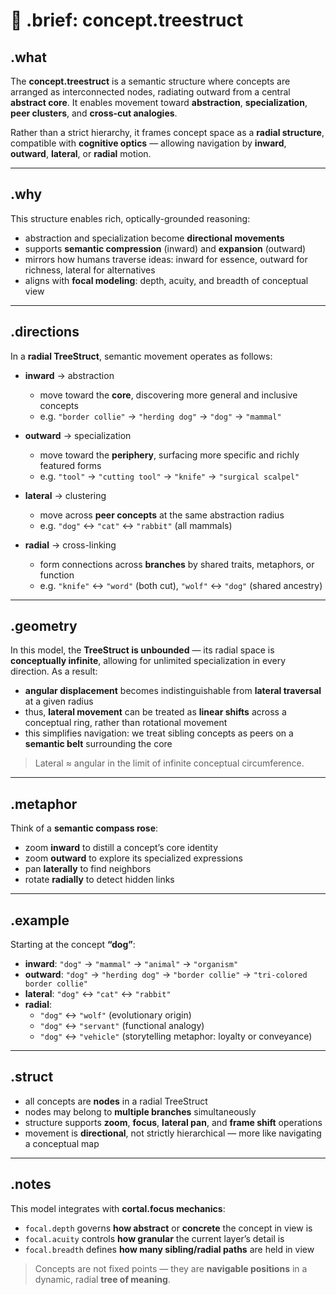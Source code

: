# 🌳 .brief: concept.treestruct

## .what
The **concept.treestruct** is a semantic structure where concepts are arranged as interconnected nodes, radiating outward from a central **abstract core**. It enables movement toward **abstraction**, **specialization**, **peer clusters**, and **cross-cut analogies**.

Rather than a strict hierarchy, it frames concept space as a **radial structure**, compatible with **cognitive optics** — allowing navigation by **inward**, **outward**, **lateral**, or **radial** motion.

---

## .why
This structure enables rich, optically-grounded reasoning:

- abstraction and specialization become **directional movements**
- supports **semantic compression** (inward) and **expansion** (outward)
- mirrors how humans traverse ideas: inward for essence, outward for richness, lateral for alternatives
- aligns with **focal modeling**: depth, acuity, and breadth of conceptual view

---

## .directions
In a **radial TreeStruct**, semantic movement operates as follows:

- **inward** → abstraction
  - move toward the **core**, discovering more general and inclusive concepts
  - e.g. `"border collie"` → `"herding dog"` → `"dog"` → `"mammal"`

- **outward** → specialization
  - move toward the **periphery**, surfacing more specific and richly featured forms
  - e.g. `"tool"` → `"cutting tool"` → `"knife"` → `"surgical scalpel"`

- **lateral** → clustering
  - move across **peer concepts** at the same abstraction radius
  - e.g. `"dog"` ↔ `"cat"` ↔ `"rabbit"` (all mammals)

- **radial** → cross-linking
  - form connections across **branches** by shared traits, metaphors, or function
  - e.g. `"knife"` ↔ `"word"` (both cut), `"wolf"` ↔ `"dog"` (shared ancestry)

---

## .geometry
In this model, the **TreeStruct is unbounded** — its radial space is **conceptually infinite**, allowing for unlimited specialization in every direction. As a result:

- **angular displacement** becomes indistinguishable from **lateral traversal** at a given radius
- thus, **lateral movement** can be treated as **linear shifts** across a conceptual ring, rather than rotational movement
- this simplifies navigation: we treat sibling concepts as peers on a **semantic belt** surrounding the core

> Lateral ≈ angular in the limit of infinite conceptual circumference.

---

## .metaphor
Think of a **semantic compass rose**:

- zoom **inward** to distill a concept’s core identity
- zoom **outward** to explore its specialized expressions
- pan **laterally** to find neighbors
- rotate **radially** to detect hidden links

---

## .example

Starting at the concept **“dog”**:

- **inward**: `"dog"` → `"mammal"` → `"animal"` → `"organism"`
- **outward**: `"dog"` → `"herding dog"` → `"border collie"` → `"tri-colored border collie"`
- **lateral**: `"dog"` ↔ `"cat"` ↔ `"rabbit"`
- **radial**:
  - `"dog"` ↔ `"wolf"` (evolutionary origin)
  - `"dog"` ↔ `"servant"` (functional analogy)
  - `"dog"` ↔ `"vehicle"` (storytelling metaphor: loyalty or conveyance)

---

## .struct
- all concepts are **nodes** in a radial TreeStruct
- nodes may belong to **multiple branches** simultaneously
- structure supports **zoom**, **focus**, **lateral pan**, and **frame shift** operations
- movement is **directional**, not strictly hierarchical — more like navigating a conceptual map

---

## .notes
This model integrates with **cortal.focus mechanics**:
- `focal.depth` governs **how abstract** or **concrete** the concept in view is
- `focal.acuity` controls **how granular** the current layer’s detail is
- `focal.breadth` defines **how many sibling/radial paths** are held in view

> Concepts are not fixed points — they are **navigable positions** in a dynamic, radial **tree of meaning**.
